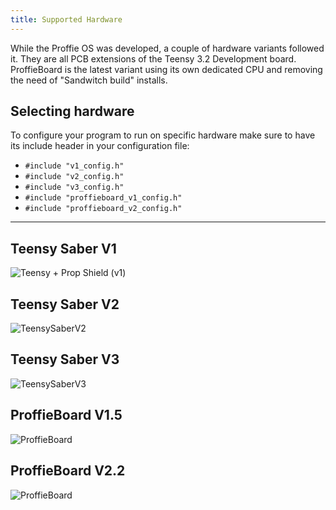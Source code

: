 ```yaml
---
title: Supported Hardware
---
```

While the Proffie OS was developed, a couple of hardware variants followed it. They are all PCB extensions of the Teensy 3.2 Development board. 
ProffieBoard is the latest variant using its own dedicated CPU and removing the need of "Sandwitch build" installs.

## Selecting hardware
To configure your program to run on specific hardware make sure to have its include header in your configuration file:
* `#include "v1_config.h"`
* `#include "v2_config.h"`
* `#include "v3_config.h"`
* `#include "proffieboard_v1_config.h"`
* `#include "proffieboard_v2_config.h"`
***
## Teensy Saber V1
![Teensy + Prop Shield (v1)](https://fredrik.hubbe.net/lightsaber/ratsnest.jpg)
## Teensy Saber V2
![TeensySaberV2](https://fredrik.hubbe.net/lightsaber/v2/TeensySaberV2.2.jpg)
## Teensy Saber V3
![TeensySaberV3](https://fredrik.hubbe.net/lightsaber/v3/TeensySaberV3Front.jpg)
## ProffieBoard V1.5
![ProffieBoard](https://fredrik.hubbe.net/lightsaber/v4/_DSC1630_CROPPED.JPG)
## ProffieBoard V2.2
![ProffieBoard](https://fredrik.hubbe.net/lightsaber/v5/pbv22.jpg)


